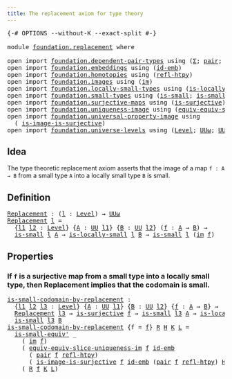 ```yaml
---
title: The replacement axiom for type theory
---
```


<pre class="Agda"><a id="63" class="Symbol">{-#</a> <a id="67" class="Keyword">OPTIONS</a> <a id="75" class="Pragma">--without-K</a> <a id="87" class="Pragma">--exact-split</a> <a id="101" class="Symbol">#-}</a>

<a id="106" class="Keyword">module</a> <a id="113" href="foundation.replacement.html" class="Module">foundation.replacement</a> <a id="136" class="Keyword">where</a>

<a id="143" class="Keyword">open</a> <a id="148" class="Keyword">import</a> <a id="155" href="foundation.dependent-pair-types.html" class="Module">foundation.dependent-pair-types</a> <a id="187" class="Keyword">using</a> <a id="193" class="Symbol">(</a><a id="194" href="foundation-core.dependent-pair-types.html#515" class="Record">Σ</a><a id="195" class="Symbol">;</a> <a id="197" href="foundation-core.dependent-pair-types.html#588" class="InductiveConstructor">pair</a><a id="201" class="Symbol">;</a> <a id="203" href="foundation-core.dependent-pair-types.html#605" class="Field">pr1</a><a id="206" class="Symbol">;</a> <a id="208" href="foundation-core.dependent-pair-types.html#617" class="Field">pr2</a><a id="211" class="Symbol">)</a>
<a id="213" class="Keyword">open</a> <a id="218" class="Keyword">import</a> <a id="225" href="foundation.embeddings.html" class="Module">foundation.embeddings</a> <a id="247" class="Keyword">using</a> <a id="253" class="Symbol">(</a><a id="254" href="foundation-core.embeddings.html#1729" class="Function">id-emb</a><a id="260" class="Symbol">)</a>
<a id="262" class="Keyword">open</a> <a id="267" class="Keyword">import</a> <a id="274" href="foundation.homotopies.html" class="Module">foundation.homotopies</a> <a id="296" class="Keyword">using</a> <a id="302" class="Symbol">(</a><a id="303" href="foundation-core.homotopies.html#741" class="Function">refl-htpy</a><a id="312" class="Symbol">)</a>
<a id="314" class="Keyword">open</a> <a id="319" class="Keyword">import</a> <a id="326" href="foundation.images.html" class="Module">foundation.images</a> <a id="344" class="Keyword">using</a> <a id="350" class="Symbol">(</a><a id="351" href="foundation.images.html#2164" class="Function">im</a><a id="353" class="Symbol">)</a>
<a id="355" class="Keyword">open</a> <a id="360" class="Keyword">import</a> <a id="367" href="foundation.locally-small-types.html" class="Module">foundation.locally-small-types</a> <a id="398" class="Keyword">using</a> <a id="404" class="Symbol">(</a><a id="405" href="foundation.locally-small-types.html#861" class="Function">is-locally-small</a><a id="421" class="Symbol">)</a>
<a id="423" class="Keyword">open</a> <a id="428" class="Keyword">import</a> <a id="435" href="foundation.small-types.html" class="Module">foundation.small-types</a> <a id="458" class="Keyword">using</a> <a id="464" class="Symbol">(</a><a id="465" href="foundation.small-types.html#1607" class="Function">is-small</a><a id="473" class="Symbol">;</a> <a id="475" href="foundation.small-types.html#2880" class="Function">is-small-equiv&#39;</a><a id="490" class="Symbol">)</a>
<a id="492" class="Keyword">open</a> <a id="497" class="Keyword">import</a> <a id="504" href="foundation.surjective-maps.html" class="Module">foundation.surjective-maps</a> <a id="531" class="Keyword">using</a> <a id="537" class="Symbol">(</a><a id="538" href="foundation.surjective-maps.html#1919" class="Function">is-surjective</a><a id="551" class="Symbol">)</a>
<a id="553" class="Keyword">open</a> <a id="558" class="Keyword">import</a> <a id="565" href="foundation.uniqueness-image.html" class="Module">foundation.uniqueness-image</a> <a id="593" class="Keyword">using</a> <a id="599" class="Symbol">(</a><a id="600" href="foundation.uniqueness-image.html#8844" class="Function">equiv-equiv-slice-uniqueness-im</a><a id="631" class="Symbol">)</a>
<a id="633" class="Keyword">open</a> <a id="638" class="Keyword">import</a> <a id="645" href="foundation.universal-property-image.html" class="Module">foundation.universal-property-image</a> <a id="681" class="Keyword">using</a>
  <a id="689" class="Symbol">(</a> <a id="691" href="foundation.universal-property-image.html#11064" class="Function">is-image-is-surjective</a><a id="713" class="Symbol">)</a>
<a id="715" class="Keyword">open</a> <a id="720" class="Keyword">import</a> <a id="727" href="foundation.universe-levels.html" class="Module">foundation.universe-levels</a> <a id="754" class="Keyword">using</a> <a id="760" class="Symbol">(</a><a id="761" href="Agda.Primitive.html#597" class="Postulate">Level</a><a id="766" class="Symbol">;</a> <a id="768" href="foundation-core.universe-levels.html#247" class="Primitive">UUω</a><a id="771" class="Symbol">;</a> <a id="773" href="foundation-core.universe-levels.html#235" class="Primitive">UU</a><a id="775" class="Symbol">)</a>
</pre>
## Idea

The type theoretic replacement axiom asserts that the image of a map `f : A → B` from a small type `A` into a locally small type `B` is small.

## Definition

<pre class="Agda"><a id="Replacement"></a><a id="958" href="foundation.replacement.html#958" class="Function">Replacement</a> <a id="970" class="Symbol">:</a> <a id="972" class="Symbol">(</a><a id="973" href="foundation.replacement.html#973" class="Bound">l</a> <a id="975" class="Symbol">:</a> <a id="977" href="Agda.Primitive.html#597" class="Postulate">Level</a><a id="982" class="Symbol">)</a> <a id="984" class="Symbol">→</a> <a id="986" href="foundation-core.universe-levels.html#247" class="Primitive">UUω</a>
<a id="990" href="foundation.replacement.html#958" class="Function">Replacement</a> <a id="1002" href="foundation.replacement.html#1002" class="Bound">l</a> <a id="1004" class="Symbol">=</a>
  <a id="1008" class="Symbol">{</a><a id="1009" href="foundation.replacement.html#1009" class="Bound">l1</a> <a id="1012" href="foundation.replacement.html#1012" class="Bound">l2</a> <a id="1015" class="Symbol">:</a> <a id="1017" href="Agda.Primitive.html#597" class="Postulate">Level</a><a id="1022" class="Symbol">}</a> <a id="1024" class="Symbol">{</a><a id="1025" href="foundation.replacement.html#1025" class="Bound">A</a> <a id="1027" class="Symbol">:</a> <a id="1029" href="foundation-core.universe-levels.html#235" class="Primitive">UU</a> <a id="1032" href="foundation.replacement.html#1009" class="Bound">l1</a><a id="1034" class="Symbol">}</a> <a id="1036" class="Symbol">{</a><a id="1037" href="foundation.replacement.html#1037" class="Bound">B</a> <a id="1039" class="Symbol">:</a> <a id="1041" href="foundation-core.universe-levels.html#235" class="Primitive">UU</a> <a id="1044" href="foundation.replacement.html#1012" class="Bound">l2</a><a id="1046" class="Symbol">}</a> <a id="1048" class="Symbol">(</a><a id="1049" href="foundation.replacement.html#1049" class="Bound">f</a> <a id="1051" class="Symbol">:</a> <a id="1053" href="foundation.replacement.html#1025" class="Bound">A</a> <a id="1055" class="Symbol">→</a> <a id="1057" href="foundation.replacement.html#1037" class="Bound">B</a><a id="1058" class="Symbol">)</a> <a id="1060" class="Symbol">→</a>
  <a id="1064" href="foundation.small-types.html#1607" class="Function">is-small</a> <a id="1073" href="foundation.replacement.html#1002" class="Bound">l</a> <a id="1075" href="foundation.replacement.html#1025" class="Bound">A</a> <a id="1077" class="Symbol">→</a> <a id="1079" href="foundation.locally-small-types.html#861" class="Function">is-locally-small</a> <a id="1096" href="foundation.replacement.html#1002" class="Bound">l</a> <a id="1098" href="foundation.replacement.html#1037" class="Bound">B</a> <a id="1100" class="Symbol">→</a> <a id="1102" href="foundation.small-types.html#1607" class="Function">is-small</a> <a id="1111" href="foundation.replacement.html#1002" class="Bound">l</a> <a id="1113" class="Symbol">(</a><a id="1114" href="foundation.images.html#2164" class="Function">im</a> <a id="1117" href="foundation.replacement.html#1049" class="Bound">f</a><a id="1118" class="Symbol">)</a>
</pre>
## Properties

### If `f` is a surjective map from a small type into a locally small type, then Replacement implies that the codomain is small.

<pre class="Agda"><a id="is-small-codomain-by-replacement"></a><a id="1278" href="foundation.replacement.html#1278" class="Function">is-small-codomain-by-replacement</a> <a id="1311" class="Symbol">:</a>
  <a id="1315" class="Symbol">{</a><a id="1316" href="foundation.replacement.html#1316" class="Bound">l1</a> <a id="1319" href="foundation.replacement.html#1319" class="Bound">l2</a> <a id="1322" href="foundation.replacement.html#1322" class="Bound">l3</a> <a id="1325" class="Symbol">:</a> <a id="1327" href="Agda.Primitive.html#597" class="Postulate">Level</a><a id="1332" class="Symbol">}</a> <a id="1334" class="Symbol">{</a><a id="1335" href="foundation.replacement.html#1335" class="Bound">A</a> <a id="1337" class="Symbol">:</a> <a id="1339" href="foundation-core.universe-levels.html#235" class="Primitive">UU</a> <a id="1342" href="foundation.replacement.html#1316" class="Bound">l1</a><a id="1344" class="Symbol">}</a> <a id="1346" class="Symbol">{</a><a id="1347" href="foundation.replacement.html#1347" class="Bound">B</a> <a id="1349" class="Symbol">:</a> <a id="1351" href="foundation-core.universe-levels.html#235" class="Primitive">UU</a> <a id="1354" href="foundation.replacement.html#1319" class="Bound">l2</a><a id="1356" class="Symbol">}</a> <a id="1358" class="Symbol">{</a><a id="1359" href="foundation.replacement.html#1359" class="Bound">f</a> <a id="1361" class="Symbol">:</a> <a id="1363" href="foundation.replacement.html#1335" class="Bound">A</a> <a id="1365" class="Symbol">→</a> <a id="1367" href="foundation.replacement.html#1347" class="Bound">B</a><a id="1368" class="Symbol">}</a> <a id="1370" class="Symbol">→</a>
  <a id="1374" href="foundation.replacement.html#958" class="Function">Replacement</a> <a id="1386" href="foundation.replacement.html#1322" class="Bound">l3</a> <a id="1389" class="Symbol">→</a> <a id="1391" href="foundation.surjective-maps.html#1919" class="Function">is-surjective</a> <a id="1405" href="foundation.replacement.html#1359" class="Bound">f</a> <a id="1407" class="Symbol">→</a> <a id="1409" href="foundation.small-types.html#1607" class="Function">is-small</a> <a id="1418" href="foundation.replacement.html#1322" class="Bound">l3</a> <a id="1421" href="foundation.replacement.html#1335" class="Bound">A</a> <a id="1423" class="Symbol">→</a> <a id="1425" href="foundation.locally-small-types.html#861" class="Function">is-locally-small</a> <a id="1442" href="foundation.replacement.html#1322" class="Bound">l3</a> <a id="1445" href="foundation.replacement.html#1347" class="Bound">B</a> <a id="1447" class="Symbol">→</a>
  <a id="1451" href="foundation.small-types.html#1607" class="Function">is-small</a> <a id="1460" href="foundation.replacement.html#1322" class="Bound">l3</a> <a id="1463" href="foundation.replacement.html#1347" class="Bound">B</a>
<a id="1465" href="foundation.replacement.html#1278" class="Function">is-small-codomain-by-replacement</a> <a id="1498" class="Symbol">{</a><a id="1499" class="Argument">f</a> <a id="1501" class="Symbol">=</a> <a id="1503" href="foundation.replacement.html#1503" class="Bound">f</a><a id="1504" class="Symbol">}</a> <a id="1506" href="foundation.replacement.html#1506" class="Bound">R</a> <a id="1508" href="foundation.replacement.html#1508" class="Bound">H</a> <a id="1510" href="foundation.replacement.html#1510" class="Bound">K</a> <a id="1512" href="foundation.replacement.html#1512" class="Bound">L</a> <a id="1514" class="Symbol">=</a>
  <a id="1518" href="foundation.small-types.html#2880" class="Function">is-small-equiv&#39;</a> <a id="1534" class="Symbol">_</a>
    <a id="1540" class="Symbol">(</a> <a id="1542" href="foundation.images.html#2164" class="Function">im</a> <a id="1545" href="foundation.replacement.html#1503" class="Bound">f</a><a id="1546" class="Symbol">)</a>
    <a id="1552" class="Symbol">(</a> <a id="1554" href="foundation.uniqueness-image.html#8844" class="Function">equiv-equiv-slice-uniqueness-im</a> <a id="1586" href="foundation.replacement.html#1503" class="Bound">f</a> <a id="1588" href="foundation-core.embeddings.html#1729" class="Function">id-emb</a>
      <a id="1601" class="Symbol">(</a> <a id="1603" href="foundation-core.dependent-pair-types.html#588" class="InductiveConstructor">pair</a> <a id="1608" href="foundation.replacement.html#1503" class="Bound">f</a> <a id="1610" href="foundation-core.homotopies.html#741" class="Function">refl-htpy</a><a id="1619" class="Symbol">)</a>
      <a id="1627" class="Symbol">(</a> <a id="1629" href="foundation.universal-property-image.html#11064" class="Function">is-image-is-surjective</a> <a id="1652" href="foundation.replacement.html#1503" class="Bound">f</a> <a id="1654" href="foundation-core.embeddings.html#1729" class="Function">id-emb</a> <a id="1661" class="Symbol">(</a><a id="1662" href="foundation-core.dependent-pair-types.html#588" class="InductiveConstructor">pair</a> <a id="1667" href="foundation.replacement.html#1503" class="Bound">f</a> <a id="1669" href="foundation-core.homotopies.html#741" class="Function">refl-htpy</a><a id="1678" class="Symbol">)</a> <a id="1680" href="foundation.replacement.html#1508" class="Bound">H</a><a id="1681" class="Symbol">))</a>
    <a id="1688" class="Symbol">(</a> <a id="1690" href="foundation.replacement.html#1506" class="Bound">R</a> <a id="1692" href="foundation.replacement.html#1503" class="Bound">f</a> <a id="1694" href="foundation.replacement.html#1510" class="Bound">K</a> <a id="1696" href="foundation.replacement.html#1512" class="Bound">L</a><a id="1697" class="Symbol">)</a>
</pre>